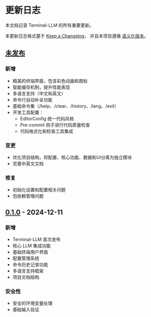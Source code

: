 # 更新日志

本文档记录 Terminal-LLM 的所有重要更新。

本更新日志格式基于 [Keep a Changelog](https://keepachangelog.com/zh-CN/1.0.0/)，
并且本项目遵循 [语义化版本](https://semver.org/lang/zh-CN/)。

## [未发布]

### 新增
- 精美的终端界面，包含彩色动画和图标
- 智能缓存机制，提升性能表现
- 多语言支持（中文和英文）
- 命令行自动补全功能
- 基础命令集（/help、/clear、/history、/lang、/exit）
- 开发工具配置：
  - EditorConfig 统一代码风格
  - Pre-commit 钩子进行代码质量检查
  - 代码格式化和检查工具集成

### 变更
- 优化项目结构，将配置、核心功能、数据和UI分离为独立模块
- 完善中英文文档

### 修复
- 初始化设置和配置相关问题
- 包依赖管理问题

## [0.1.0] - 2024-12-11

### 新增
- Terminal-LLM 首次发布
- 核心 LLM 集成功能
- 基础终端用户界面
- 配置管理系统
- 命令历史记录功能
- 多语言支持框架
- 项目文档结构

### 安全性
- 安全的环境变量处理
- 基础输入验证

[未发布]: https://github.com/yourusername/Terminal-LLM/compare/v0.1.0...HEAD
[0.1.0]: https://github.com/yourusername/Terminal-LLM/releases/tag/v0.1.0
